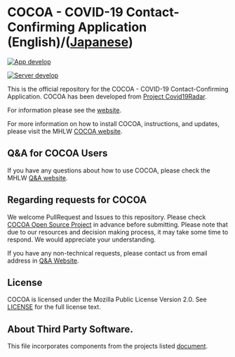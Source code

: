 # COCOA - COVID-19 Contact-Confirming Application (English)/([Japanese](README.ja.md))

[![App develop](https://github.com/cocoa-mhlw/cocoa/actions/workflows/CI.yml/badge.svg?branch=develop)](https://github.com/cocoa-mhlw/cocoa/actions/workflows/CI.yml)

[![Server develop](https://github.com/cocoa-mhlw/cocoa/actions/workflows/CIserver.yml/badge.svg?branch=develop)](https://github.com/cocoa-mhlw/cocoa/actions/workflows/CIserver.yml)

This is the official repository for the COCOA - COVID-19 Contact-Confirming Application.
COCOA has been developed from [Project Covid19Radar](https://github.com/Covid-19Radar).

For information please see the [website](https://cocoa-mhlw.github.io/cocoa).

For more information on how to install COCOA, instructions, and updates, please visit the MHLW [COCOA website](https://www.mhlw.go.jp/stf/seisakunitsuite/bunya/cocoa_00138.html).

## Q&A for COCOA Users

If you have any questions about how to use COCOA, please check the MHLW [Q&A website](https://www.mhlw.go.jp/stf/seisakunitsuite/bunya/kenkou_iryou/covid19_qa_kanrenkigyou_00009.html).

## Regarding requests for COCOA

We welcome PullRequest and Issues to this repository. Please check [COCOA Open Source Project](https://cocoa-mhlw.github.io/cocoa/) in advance before submitting.
Please note that due to our resources and decision making process, it may take some time to respond. We would appreciate your understanding.

If you have any non-technical requests, please contact us from email address in [Q&A Website](https://www.mhlw.go.jp/stf/seisakunitsuite/bunya/kenkou_iryou/covid19_qa_kanrenkigyou_00009.html).

## License

COCOA is licensed under the Mozilla Public License Version 2.0. See [LICENSE](LICENSE.md) for the full license text.

## About Third Party Software.

This file incorporates components from the projects listed [document](COPYRIGHT_THIRD_PARTY_SOFTWARE_NOTICES.md).
